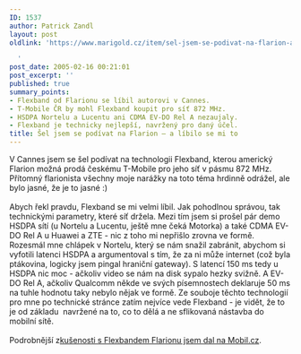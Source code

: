 ```yaml
---
ID: 1537
author: Patrick Zandl
layout: post
oldlink: 'https://www.marigold.cz/item/sel-jsem-se-podivat-na-flarion-a-libilo-se-mi-to

  '
post_date: 2005-02-16 00:21:01
post_excerpt: ''
published: true
summary_points:
- Flexband od Flarionu se líbil autorovi v Cannes.
- T-Mobile ČR by mohl Flexband koupit pro síť 872 MHz.
- HSDPA Nortelu a Lucentu ani CDMA EV-DO Rel A nezaujaly.
- Flexband je technicky nejlepší, navržený pro daný účel.
title: Šel jsem se podívat na Flarion – a líbilo se mi to
---
```


<p>V Cannes jsem se šel podívat na technologii Flexband, kterou
americký Flarion možná prodá českému T-Mobile pro jeho síť v pásmu 872
MHz. Přítomný flarionista všechny moje narážky na toto téma hrdinně
odrážel, ale bylo jasné, že je to jasné :)<br />
<br />
Abych řekl pravdu, Flexband se mi velmi líbil. Jak pohodlnou správou,
tak technickými parametry, které síť držela. Mezi tím jsem si prošel
pár demo HSDPA sítí (u Nortelu a Lucentu, ještě mne čeká Motorka) a
také CDMA EV-DO Rel A u Huawei a ZTE - nic z toho mi nepřišlo zrovna ve
formě. Rozesmál mne chlápek v Nortelu, který se nám snažil zabránit,
abychom si vyfotili latenci HSDPA a argumentoval s tím, že za ni může
internet (což byla ptákovina, logicky jsem pingal hraniční gateway). S
latencí 150 ms tedy u HSDPA nic moc - ačkoliv video se nám na disk
sypalo hezky svižně. A EV-DO Rel A, ačkoliv Qualcomm někde ve svých
písemnostech deklaruje 50 ms na tuhle hodnotu taky nebylo nějak ve
formě. Ze souboje těchto technologií pro mne po technické stránce zatím
nejvíce vede Flexband - je vidět, že to je od základu&nbsp; navržené na
to, co to dělá a ne sflikovaná nástavba do mobilní sítě. <br />
<br />
Podrobnější z<a href="http://mobil.idnes.cz/mob_tech.asp?r=mob_tech&amp;c=A050215_225217_mob_tech_zan" >kušenosti s Flexbandem Flarionu jsem dal na Mobil.cz</a>.</p>